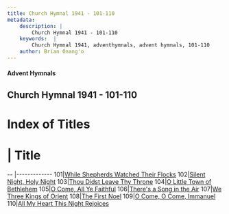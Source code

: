 ```yaml
---
title: Church Hymnal 1941 - 101-110
metadata:
    description: |
        Church Hymnal 1941 - 101-110
    keywords:  |
        Church Hymnal 1941, adventhymnals, advent hymnals, 101-110
    author: Brian Onang'o
---
```


#### Advent Hymnals
## Church Hymnal 1941 - 101-110

# Index of Titles
# | Title                        
-- |-------------
101|[While Shepherds Watched Their Flocks](/church-hymnal/101-200/101-110/While-Shepherds-Watched-Their-Flocks)
102|[Silent Night, Holy Night](/church-hymnal/101-200/101-110/Silent-Night,-Holy-Night)
103|[Thou Didst Leave Thy Throne](/church-hymnal/101-200/101-110/Thou-Didst-Leave-Thy-Throne)
104|[O Little Town of Bethlehem](/church-hymnal/101-200/101-110/O-Little-Town-of-Bethlehem)
105|[O Come, All Ye Faithful](/church-hymnal/101-200/101-110/O-Come,-All-Ye-Faithful)
106|[There's a Song in the Air](/church-hymnal/101-200/101-110/There's-a-Song-in-the-Air)
107|[We Three Kings of Orient](/church-hymnal/101-200/101-110/We-Three-Kings-of-Orient)
108|[The First Noel](/church-hymnal/101-200/101-110/The-First-Noel)
109|[O Come, O Come, Immanuel](/church-hymnal/101-200/101-110/O-Come,-O-Come,-Immanuel)
110|[All My Heart This Night Rejoices](/church-hymnal/101-200/101-110/All-My-Heart-This-Night-Rejoices)
